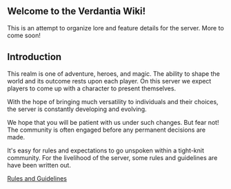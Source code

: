 ## Welcome to the Verdantia Wiki!

This is an attempt to organize lore and feature details for the server.
More to come soon!

## Introduction

This realm is one of adventure, heroes, and magic.
The ability to shape the world and its outcome rests upon each player. On this server we expect players to come up with a character to present themselves.

With the hope of bringing much versatility to individuals and their choices, the server is constantly developing and evolving.

We hope that you will be patient with us under such changes. But fear not! The community is often engaged before any permanent decisions are made. 

It's easy for rules and expectations to go unspoken within a tight-knit community. For the livelihood of the server, some rules and guidelines are have been written out.

[Rules and Guidelines](./Rules)
